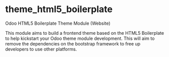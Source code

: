 theme_html5_boilerplate
=======================

Odoo HTML5 Boilerplate Theme Module (Website)

This module aims to build a frontend theme based on the HTML5 Boilerplate to help kickstart your Odoo theme module development. This will aim to remove the dependencies on the bootstrap framework to free up developers to use other platforms.
